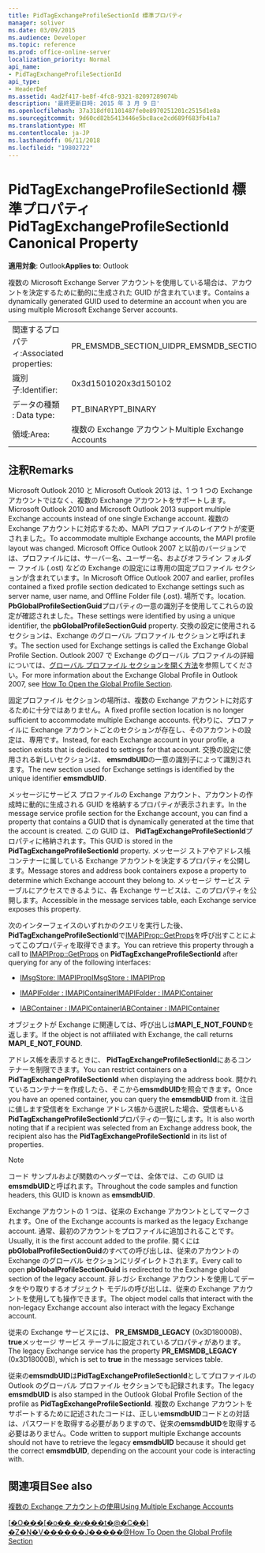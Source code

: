 ```yaml
---
title: PidTagExchangeProfileSectionId 標準プロパティ
manager: soliver
ms.date: 03/09/2015
ms.audience: Developer
ms.topic: reference
ms.prod: office-online-server
localization_priority: Normal
api_name:
- PidTagExchangeProfileSectionId
api_type:
- HeaderDef
ms.assetid: 4ad2f417-be8f-4fc8-9321-82097289074b
description: '最終更新日時: 2015 年 3 月 9 日'
ms.openlocfilehash: 37a318df01101487fe0e8970251201c2515d1e8a
ms.sourcegitcommit: 9d60cd82b5413446e5bc8ace2cd689f683fb41a7
ms.translationtype: MT
ms.contentlocale: ja-JP
ms.lasthandoff: 06/11/2018
ms.locfileid: "19802722"
---
```

# <a name="pidtagexchangeprofilesectionid-canonical-property"></a><span data-ttu-id="7cc5a-103">PidTagExchangeProfileSectionId 標準プロパティ</span><span class="sxs-lookup"><span data-stu-id="7cc5a-103">PidTagExchangeProfileSectionId Canonical Property</span></span>

  
  
<span data-ttu-id="7cc5a-104">**適用対象**: Outlook</span><span class="sxs-lookup"><span data-stu-id="7cc5a-104">**Applies to**: Outlook</span></span> 
  
<span data-ttu-id="7cc5a-105">複数の Microsoft Exchange Server アカウントを使用している場合は、アカウントを決定するために動的に生成された GUID が含まれています。</span><span class="sxs-lookup"><span data-stu-id="7cc5a-105">Contains a dynamically generated GUID used to determine an account when you are using multiple Microsoft Exchange Server accounts.</span></span>
  
|||
|:-----|:-----|
|<span data-ttu-id="7cc5a-106">関連するプロパティ:</span><span class="sxs-lookup"><span data-stu-id="7cc5a-106">Associated properties:</span></span>  <br/> |<span data-ttu-id="7cc5a-107">PR_EMSMDB_SECTION_UID</span><span class="sxs-lookup"><span data-stu-id="7cc5a-107">PR_EMSMDB_SECTION_UID</span></span>  <br/> |
|<span data-ttu-id="7cc5a-108">識別子:</span><span class="sxs-lookup"><span data-stu-id="7cc5a-108">Identifier:</span></span>  <br/> |<span data-ttu-id="7cc5a-109">0x3d150102</span><span class="sxs-lookup"><span data-stu-id="7cc5a-109">0x3d150102</span></span>  <br/> |
|<span data-ttu-id="7cc5a-110">データの種類 : </span><span class="sxs-lookup"><span data-stu-id="7cc5a-110">Data type:</span></span>  <br/> |<span data-ttu-id="7cc5a-111">PT_BINARY</span><span class="sxs-lookup"><span data-stu-id="7cc5a-111">PT_BINARY</span></span>  <br/> |
|<span data-ttu-id="7cc5a-112">領域:</span><span class="sxs-lookup"><span data-stu-id="7cc5a-112">Area:</span></span>  <br/> |<span data-ttu-id="7cc5a-113">複数の Exchange アカウント</span><span class="sxs-lookup"><span data-stu-id="7cc5a-113">Multiple Exchange Accounts</span></span>  <br/> |
   
## <a name="remarks"></a><span data-ttu-id="7cc5a-114">注釈</span><span class="sxs-lookup"><span data-stu-id="7cc5a-114">Remarks</span></span>

<span data-ttu-id="7cc5a-115">Microsoft Outlook 2010 と Microsoft Outlook 2013 は、1 つ 1 つの Exchange アカウントではなく、複数の Exchange アカウントをサポートします。</span><span class="sxs-lookup"><span data-stu-id="7cc5a-115">Microsoft Outlook 2010 and Microsoft Outlook 2013 support multiple Exchange accounts instead of one single Exchange account.</span></span> <span data-ttu-id="7cc5a-116">複数の Exchange アカウントに対応するため、MAPI プロファイルのレイアウトが変更されました。</span><span class="sxs-lookup"><span data-stu-id="7cc5a-116">To accommodate multiple Exchange accounts, the MAPI profile layout was changed.</span></span> <span data-ttu-id="7cc5a-117">Microsoft Office Outlook 2007 と以前のバージョンでは、プロファイルには、サーバー名、ユーザー名、およびオフライン フォルダー ファイル (.ost) などの Exchange の設定には専用の固定プロファイル セクションが含まれています。</span><span class="sxs-lookup"><span data-stu-id="7cc5a-117">In Microsoft Office Outlook 2007 and earlier, profiles contained a fixed profile section dedicated to Exchange settings such as server name, user name, and Offline Folder file (.ost).</span></span> <span data-ttu-id="7cc5a-118">場所です。</span><span class="sxs-lookup"><span data-stu-id="7cc5a-118">location.</span></span> <span data-ttu-id="7cc5a-119">**PbGlobalProfileSectionGuid**プロパティの一意の識別子を使用してこれらの設定が確認されました。</span><span class="sxs-lookup"><span data-stu-id="7cc5a-119">These settings were identified by using a unique identifier, the **pbGlobalProfileSectionGuid** property.</span></span> <span data-ttu-id="7cc5a-120">交換の設定に使用されるセクションは、Exchange のグローバル プロファイル セクションと呼ばれます。</span><span class="sxs-lookup"><span data-stu-id="7cc5a-120">The section used for Exchange settings is called the Exchange Global Profile Section.</span></span> <span data-ttu-id="7cc5a-121">Outlook 2007 で Exchange のグローバル プロファイルの詳細については、[グローバル プロファイル セクションを開く方法](http://support.microsoft.com/kb/188482)を参照してください。</span><span class="sxs-lookup"><span data-stu-id="7cc5a-121">For more information about the Exchange Global Profile in Outlook 2007, see [How To Open the Global Profile Section](http://support.microsoft.com/kb/188482).</span></span>
  
<span data-ttu-id="7cc5a-122">固定プロファイル セクションの場所は、複数の Exchange アカウントに対応するために十分ではありません。</span><span class="sxs-lookup"><span data-stu-id="7cc5a-122">A fixed profile section location is no longer sufficient to accommodate multiple Exchange accounts.</span></span> <span data-ttu-id="7cc5a-123">代わりに、プロファイルに Exchange アカウントごとのセクションが存在し、そのアカウントの設定は、専用です。</span><span class="sxs-lookup"><span data-stu-id="7cc5a-123">Instead, for each Exchange account in your profile, a section exists that is dedicated to settings for that account.</span></span> <span data-ttu-id="7cc5a-124">交換の設定に使用される新しいセクションは、 **emsmdbUID**の一意の識別子によって識別されます。</span><span class="sxs-lookup"><span data-stu-id="7cc5a-124">The new section used for Exchange settings is identified by the unique identifier **emsmdbUID**.</span></span>
  
<span data-ttu-id="7cc5a-125">メッセージにサービス プロファイルの Exchange アカウント、アカウントの作成時に動的に生成される GUID を格納するプロパティが表示されます。</span><span class="sxs-lookup"><span data-stu-id="7cc5a-125">In the message service profile section for the Exchange account, you can find a property that contains a GUID that is dynamically generated at the time that the account is created.</span></span> <span data-ttu-id="7cc5a-126">この GUID は、 **PidTagExchangeProfileSectionId**プロパティに格納されます。</span><span class="sxs-lookup"><span data-stu-id="7cc5a-126">This GUID is stored in the **PidTagExchangeProfileSectionId** property.</span></span> <span data-ttu-id="7cc5a-127">メッセージ ストアやアドレス帳コンテナーに属している Exchange アカウントを決定するプロパティを公開します。</span><span class="sxs-lookup"><span data-stu-id="7cc5a-127">Message stores and address book containers expose a property to determine which Exchange account they belong to.</span></span> <span data-ttu-id="7cc5a-128">メッセージ サービス テーブルにアクセスできるように、各 Exchange サービスは、このプロパティを公開します。</span><span class="sxs-lookup"><span data-stu-id="7cc5a-128">Accessible in the message services table, each Exchange service exposes this property.</span></span> 
  
<span data-ttu-id="7cc5a-129">次のインターフェイスのいずれかのクエリを実行した後、 **PidTagExchangeProfileSectionId**で[IMAPIProp::GetProps](imapiprop-getprops.md)を呼び出すことによってこのプロパティを取得できます。</span><span class="sxs-lookup"><span data-stu-id="7cc5a-129">You can retrieve this property through a call to [IMAPIProp::GetProps](imapiprop-getprops.md) on **PidTagExchangeProfileSectionId** after querying for any of the following interfaces:</span></span> 
  
- [<span data-ttu-id="7cc5a-130">IMsgStore: IMAPIProp</span><span class="sxs-lookup"><span data-stu-id="7cc5a-130">IMsgStore : IMAPIProp</span></span>](imsgstoreimapiprop.md)
    
- [<span data-ttu-id="7cc5a-131">IMAPIFolder : IMAPIContainer</span><span class="sxs-lookup"><span data-stu-id="7cc5a-131">IMAPIFolder : IMAPIContainer</span></span>](imapifolderimapicontainer.md)
    
- [<span data-ttu-id="7cc5a-132">IABContainer : IMAPIContainer</span><span class="sxs-lookup"><span data-stu-id="7cc5a-132">IABContainer : IMAPIContainer</span></span>](iabcontainerimapicontainer.md)
    
<span data-ttu-id="7cc5a-133">オブジェクトが Exchange に関連しては、呼び出しは**MAPI_E_NOT_FOUND**を返します。</span><span class="sxs-lookup"><span data-stu-id="7cc5a-133">If the object is not affiliated with Exchange, the call returns **MAPI_E_NOT_FOUND**.</span></span>
  
<span data-ttu-id="7cc5a-134">アドレス帳を表示するときに、 **PidTagExchangeProfileSectionId**にあるコンテナーを制限できます。</span><span class="sxs-lookup"><span data-stu-id="7cc5a-134">You can restrict containers on a **PidTagExchangeProfileSectionId** when displaying the address book.</span></span> <span data-ttu-id="7cc5a-135">開かれているコンテナーを作成したら、そこから**emsmdbUID**を照会できます。</span><span class="sxs-lookup"><span data-stu-id="7cc5a-135">Once you have an opened container, you can query the **emsmdbUID** from it.</span></span> <span data-ttu-id="7cc5a-136">注目に値します受信者を Exchange アドレス帳から選択した場合、受信者もいる**PidTagExchangeProfileSectionId**プロパティの一覧にします。</span><span class="sxs-lookup"><span data-stu-id="7cc5a-136">It is also worth noting that if a recipient was selected from an Exchange address book, the recipient also has the **PidTagExchangeProfileSectionId** in its list of properties.</span></span> 
  
> [!NOTE]
> <span data-ttu-id="7cc5a-137">コード サンプルおよび関数のヘッダーでは、全体では、この GUID は**emsmdbUID**と呼ばれます。</span><span class="sxs-lookup"><span data-stu-id="7cc5a-137">Throughout the code samples and function headers, this GUID is known as **emsmdbUID**.</span></span> 
  
<span data-ttu-id="7cc5a-138">Exchange アカウントの 1 つは、従来の Exchange アカウントとしてマークされます。</span><span class="sxs-lookup"><span data-stu-id="7cc5a-138">One of the Exchange accounts is marked as the legacy Exchange account.</span></span> <span data-ttu-id="7cc5a-139">通常、最初のアカウントをプロファイルに追加されることです。</span><span class="sxs-lookup"><span data-stu-id="7cc5a-139">Usually, it is the first account added to the profile.</span></span> <span data-ttu-id="7cc5a-140">開くには**pbGlobalProfileSectionGuid**のすべての呼び出しは、従来のアカウントの Exchange のグローバル セクションにリダイレクトされます。</span><span class="sxs-lookup"><span data-stu-id="7cc5a-140">Every call to open **pbGlobalProfileSectionGuid** is redirected to the Exchange global section of the legacy account.</span></span> <span data-ttu-id="7cc5a-141">非レガシ Exchange アカウントを使用してデータをやり取りするオブジェクト モデルの呼び出しは、従来の Exchange アカウントを使用しても操作できます。</span><span class="sxs-lookup"><span data-stu-id="7cc5a-141">The object model calls that interact with the non-legacy Exchange account also interact with the legacy Exchange account.</span></span> 
  
<span data-ttu-id="7cc5a-142">従来の Exchange サービスには、 **PR_EMSMDB_LEGACY** (0x3D18000B)、 **true**メッセージ サービス テーブルに設定されているプロパティがあります。</span><span class="sxs-lookup"><span data-stu-id="7cc5a-142">The legacy Exchange service has the property **PR_EMSMDB_LEGACY** (0x3D18000B), which is set to **true** in the message services table.</span></span> 
  
<span data-ttu-id="7cc5a-143">従来の**emsmdbUID**は**PidTagExchangeProfileSectionId**としてプロファイルの Outlook のグローバル プロファイル セクションでも記録されます。</span><span class="sxs-lookup"><span data-stu-id="7cc5a-143">The legacy **emsmdbUID** is also stamped in the Outlook Global Profile Section of the profile as **PidTagExchangeProfileSectionId**.</span></span> <span data-ttu-id="7cc5a-144">複数の Exchange アカウントをサポートするために記述されたコードは、正しい**emsmdbUID**コードとの対話は、パスワードを取得する必要がありますので、従来の**emsmdbUID**を取得する必要はありません。</span><span class="sxs-lookup"><span data-stu-id="7cc5a-144">Code written to support multiple Exchange accounts should not have to retrieve the legacy **emsmdbUID** because it should get the correct **emsmdbUID**, depending on the account your code is interacting with.</span></span>
  
## <a name="see-also"></a><span data-ttu-id="7cc5a-145">関連項目</span><span class="sxs-lookup"><span data-stu-id="7cc5a-145">See also</span></span>



[<span data-ttu-id="7cc5a-146">複数の Exchange アカウントの使用</span><span class="sxs-lookup"><span data-stu-id="7cc5a-146">Using Multiple Exchange Accounts</span></span>](using-multiple-exchange-accounts.md)


<span data-ttu-id="7cc5a-147">[[�O���[�o�� �v���t�@�C��] �Z�N�V������J�����@](http://support.microsoft.com/kb/188482)</span><span class="sxs-lookup"><span data-stu-id="7cc5a-147">[How To Open the Global Profile Section](http://support.microsoft.com/kb/188482)</span></span>


